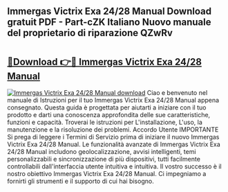 ## Immergas Victrix Exa 24/28 Manual Download gratuit PDF - Part-cZK Italiano Nuovo manuale del proprietario di riparazione QZwRv

# <h2><a href="http://dfcke0.blite.top/?on=Immergas+Victrix+Exa+24%2f28+Manual">🔗Download 👉🔴 Immergas Victrix Exa 24/28 Manual</a></h2>

[![Immergas Victrix Exa 24/28 Manual download](https://i.imgur.com/lujVjoI.png)](http://dfcke0.blite.top/?on=Immergas+Victrix+Exa+24%2f28+Manual)
Ciao e benvenuto nel manuale di Istruzioni per il tuo Immergas Victrix Exa 24/28 Manual appena consegnato. Questa guida è progettata per aiutarti a iniziare con il tuo prodotto e darti una conoscenza approfondita delle sue caratteristiche, funzioni e capacità. Troverai le istruzioni per L'installazione, L'uso, la manutenzione e la risoluzione dei problemi. Accordo Utente IMPORTANTE Si prega di leggere i Termini di Servizio prima di iniziare il nuovo Immergas Victrix Exa 24/28 Manual. Le funzionalità avanzate di Immergas Victrix Exa 24/28 Manual includono geolocalizzazione, avvisi intelligenti, temi personalizzabili e sincronizzazione di più dispositivi, tutti facilmente controllabili dall'interfaccia utente intuitiva e intuitiva. Il vostro successo è il nostro obiettivo Immergas Victrix Exa 24/28 Manual. Ci impegniamo a fornirti gli strumenti e il supporto di cui hai bisogno.
